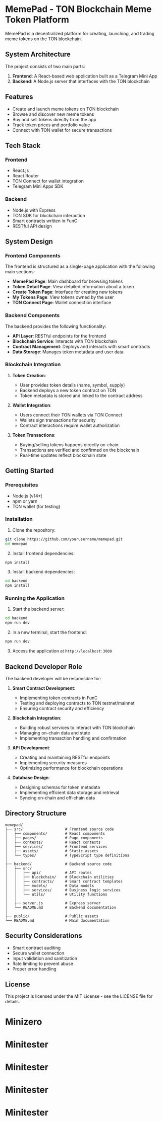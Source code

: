 # MemePad - TON Blockchain Meme Token Platform

MemePad is a decentralized platform for creating, launching, and trading meme tokens on the TON blockchain.

## System Architecture

The project consists of two main parts:

1. **Frontend**: A React-based web application built as a Telegram Mini App
2. **Backend**: A Node.js server that interfaces with the TON blockchain

## Features

- Create and launch meme tokens on TON blockchain
- Browse and discover new meme tokens
- Buy and sell tokens directly from the app
- Track token prices and portfolio value
- Connect with TON wallet for secure transactions

## Tech Stack

### Frontend
- React.js
- React Router
- TON Connect for wallet integration
- Telegram Mini Apps SDK

### Backend
- Node.js with Express
- TON SDK for blockchain interaction
- Smart contracts written in FunC
- RESTful API design

## System Design

### Frontend Components

The frontend is structured as a single-page application with the following main sections:

- **MemePad Page**: Main dashboard for browsing tokens
- **Token Detail Page**: View detailed information about a token
- **Create Token Page**: Interface for creating new tokens
- **My Tokens Page**: View tokens owned by the user
- **TON Connect Page**: Wallet connection interface

### Backend Components

The backend provides the following functionality:

- **API Layer**: RESTful endpoints for the frontend
- **Blockchain Service**: Interacts with TON blockchain
- **Contract Management**: Deploys and interacts with smart contracts
- **Data Storage**: Manages token metadata and user data

### Blockchain Integration

1. **Token Creation**:
   - User provides token details (name, symbol, supply)
   - Backend deploys a new token contract on TON
   - Token metadata is stored and linked to the contract address

2. **Wallet Integration**:
   - Users connect their TON wallets via TON Connect
   - Wallets sign transactions for security
   - Contract interactions require wallet authorization

3. **Token Transactions**:
   - Buying/selling tokens happens directly on-chain
   - Transactions are verified and confirmed on the blockchain
   - Real-time updates reflect blockchain state

## Getting Started

### Prerequisites

- Node.js (v14+)
- npm or yarn
- TON wallet (for testing)

### Installation

1. Clone the repository:
```bash
git clone https://github.com/yourusername/memepad.git
cd memepad
```

2. Install frontend dependencies:
```bash
npm install
```

3. Install backend dependencies:
```bash
cd backend
npm install
```

### Running the Application

1. Start the backend server:
```bash
cd backend
npm run dev
```

2. In a new terminal, start the frontend:
```bash
npm run dev
```

3. Access the application at `http://localhost:3000`

## Backend Developer Role

The backend developer will be responsible for:

1. **Smart Contract Development**:
   - Implementing token contracts in FunC
   - Testing and deploying contracts to TON testnet/mainnet
   - Ensuring contract security and efficiency

2. **Blockchain Integration**:
   - Building robust services to interact with TON blockchain
   - Managing on-chain data and state
   - Implementing transaction handling and confirmation

3. **API Development**:
   - Creating and maintaining RESTful endpoints
   - Implementing security measures
   - Optimizing performance for blockchain operations

4. **Database Design**:
   - Designing schemas for token metadata
   - Implementing efficient data storage and retrieval
   - Syncing on-chain and off-chain data

## Directory Structure

```
memepad/
├── src/                   # Frontend source code
│   ├── components/        # React components
│   ├── pages/             # Page components
│   ├── contexts/          # React contexts
│   ├── services/          # Frontend services
│   ├── assets/            # Static assets
│   └── types/             # TypeScript type definitions
│
├── backend/               # Backend source code
│   ├── src/
│   │   ├── api/           # API routes
│   │   ├── blockchain/    # Blockchain utilities
│   │   ├── contracts/     # Smart contract templates
│   │   ├── models/        # Data models
│   │   ├── services/      # Business logic services
│   │   └── utils/         # Utility functions
│   │
│   ├── server.js          # Express server
│   └── README.md          # Backend documentation
│
├── public/                # Public assets
└── README.md              # Main documentation
```

## Security Considerations

- Smart contract auditing
- Secure wallet connection
- Input validation and sanitization
- Rate limiting to prevent abuse
- Proper error handling

## License

This project is licensed under the MIT License - see the LICENSE file for details.
# Minizero
# Minitester
# Minitester
# Minitester
# Minitester
